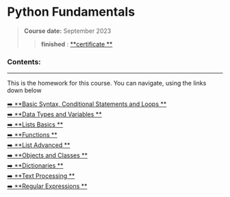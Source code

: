 # **Python Fundamentals**

> **Course date:** September 2023
>> **finished** : [**certificate
**](https://softuni.bg/certificates/details/194497/b6034711)


### Contents:
--- 
This is the homework for this course.
You can navigate, using the links down below

[➡️ **Basic Syntax, Conditional Statements and Loops
**](https://github.com/pepk0/python_fundamentals/tree/main/basic_syntax)  
[➡️ **Data Types and Variables
**](https://github.com/pepk0/python_fundamentals/tree/main/data_types_and_variables)  
[➡️ **Lists Basics
**](https://github.com/pepk0/python_fundamentals/tree/main/lists_basics)  
[➡️ **Functions
**](https://github.com/pepk0/python_fundamentals/tree/main/functions)  
[➡️ **List Advanced
**](https://github.com/pepk0/python_fundamentals/tree/main/lists_advanced)  
[➡️ **Objects and Classes
**](https://github.com/pepk0/python_fundamentals/tree/main/objects_and_classes)  
[➡️ **Dictionaries
**](https://github.com/pepk0/python_fundamentals/tree/main/dictionaries)  
[➡️ **Text Processing
**](https://github.com/pepk0/python_fundamentals/tree/main/text_procesing)  
[➡️ **Regular Expressions
**](https://github.com/pepk0/python_fundamentals/tree/main/regular_expressions)  

